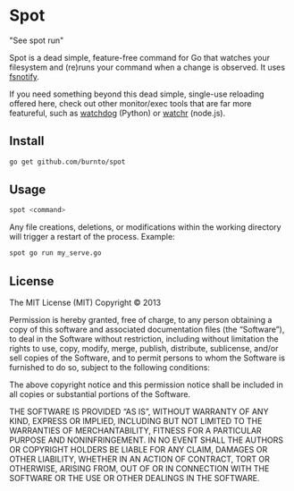 Spot
====

"See spot run"

Spot is a dead simple, feature-free command for Go that watches your filesystem and (re)runs your command when a change is observed. It uses [fsnotify](https://github.com/howeyc/fsnotify).

If you need something beyond this dead simple, single-use reloading offered here, check out other monitor/exec tools that are far more featureful, such as [watchdog](https://github.com/gorakhargosh/watchdog) (Python) or [watchr](https://github.com/bevry/watchr/) (node.js). 

Install
-------

```bash
go get github.com/burnto/spot
```

Usage
-----

```bash
spot <command>
```

Any file creations, deletions, or modifications within the working directory will trigger a restart of the process. Example:

```bash
spot go run my_serve.go
```

License
-------

The MIT License (MIT)
Copyright © 2013 <copyright holders>

Permission is hereby granted, free of charge, to any person obtaining a copy of this software and associated documentation files (the “Software”), to deal in the Software without restriction, including without limitation the rights to use, copy, modify, merge, publish, distribute, sublicense, and/or sell copies of the Software, and to permit persons to whom the Software is furnished to do so, subject to the following conditions:

The above copyright notice and this permission notice shall be included in all copies or substantial portions of the Software.

THE SOFTWARE IS PROVIDED “AS IS”, WITHOUT WARRANTY OF ANY KIND, EXPRESS OR IMPLIED, INCLUDING BUT NOT LIMITED TO THE WARRANTIES OF MERCHANTABILITY, FITNESS FOR A PARTICULAR PURPOSE AND NONINFRINGEMENT. IN NO EVENT SHALL THE AUTHORS OR COPYRIGHT HOLDERS BE LIABLE FOR ANY CLAIM, DAMAGES OR OTHER LIABILITY, WHETHER IN AN ACTION OF CONTRACT, TORT OR OTHERWISE, ARISING FROM, OUT OF OR IN CONNECTION WITH THE SOFTWARE OR THE USE OR OTHER DEALINGS IN THE SOFTWARE.

